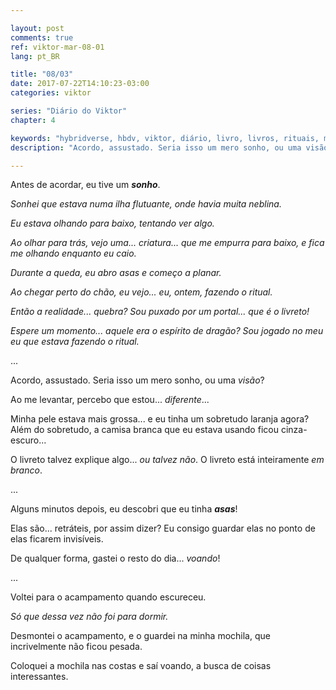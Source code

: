 ```yaml
---

layout: post
comments: true
ref: viktor-mar-08-01
lang: pt_BR

title: "08/03"
date: 2017-07-22T14:10:23-03:00
categories: viktor

series: "Diário do Viktor"
chapter: 4

keywords: "hybridverse, hbdv, viktor, diário, livro, livros, rituais, magia, transformação, dragões, voar"
description: "Acordo, assustado. Seria isso um mero sonho, ou uma visão?"

---
```


Antes de acordar, eu tive um ***sonho***.

*Sonhei que estava numa ilha flutuante, onde havia muita neblina.*

*Eu estava olhando para baixo, tentando ver algo.*

*Ao olhar para trás, vejo uma... criatura... que me empurra para baixo, e fica me olhando enquanto eu caio.*

*Durante a queda, eu abro asas e começo a planar.*

*Ao chegar perto do chão, eu vejo... eu, ontem, fazendo o ritual.*

*Então a realidade... quebra? Sou puxado por um portal... que é o livreto!*

*Espere um momento... aquele era o espírito de dragão? Sou jogado no meu eu que estava fazendo o ritual.*

...

Acordo, assustado. Seria isso um mero sonho, ou uma *visão*?

Ao me levantar, percebo que estou... *diferente*...

Minha pele estava mais grossa... e eu tinha um sobretudo laranja agora? Além do sobretudo, a camisa branca que eu estava usando ficou cinza-escuro...

O livreto talvez explique algo... *ou talvez não*. O livreto está inteiramente *em branco*. 

...

Alguns minutos depois, eu descobri que eu tinha ***asas***!

Elas são... retráteis, por assim dizer? Eu consigo guardar elas no ponto de elas ficarem invisíveis.

De qualquer forma, gastei o resto do dia... *voando*!

...

Voltei para o acampamento quando escureceu.

*Só que dessa vez não foi para dormir.*

Desmontei o acampamento, e o guardei na minha mochila, que incrivelmente não ficou pesada.

Coloquei a mochila nas costas e saí voando, a busca de coisas interessantes.